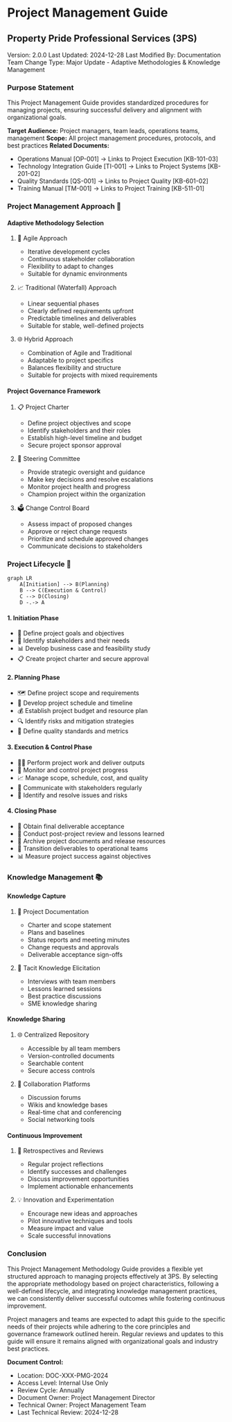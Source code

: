 # Project Management Guide
## Property Pride Professional Services (3PS)
Version: 2.0.0 
Last Updated: 2024-12-28
Last Modified By: Documentation Team
Change Type: Major Update - Adaptive Methodologies & Knowledge Management

### Purpose Statement
This Project Management Guide provides standardized procedures for managing projects, ensuring successful delivery and alignment with organizational goals.

**Target Audience:** Project managers, team leads, operations teams, management
**Scope:** All project management procedures, protocols, and best practices
**Related Documents:**
- Operations Manual [OP-001] → Links to Project Execution [KB-101-03]
- Technology Integration Guide [TI-001] → Links to Project Systems [KB-201-02] 
- Quality Standards [QS-001] → Links to Project Quality [KB-601-02]
- Training Manual [TM-001] → Links to Project Training [KB-511-01]

### Project Management Approach 🎯

#### Adaptive Methodology Selection
1. 🚀 Agile Approach  
   - Iterative development cycles
   - Continuous stakeholder collaboration
   - Flexibility to adapt to changes  
   - Suitable for dynamic environments

2. 📈 Traditional (Waterfall) Approach
   - Linear sequential phases
   - Clearly defined requirements upfront
   - Predictable timelines and deliverables
   - Suitable for stable, well-defined projects

3. 🌐 Hybrid Approach
   - Combination of Agile and Traditional  
   - Adaptable to project specifics
   - Balances flexibility and structure
   - Suitable for projects with mixed requirements

#### Project Governance Framework 
1. 📋 Project Charter
   - Define project objectives and scope
   - Identify stakeholders and their roles
   - Establish high-level timeline and budget  
   - Secure project sponsor approval

2. 👥 Steering Committee
   - Provide strategic oversight and guidance
   - Make key decisions and resolve escalations
   - Monitor project health and progress
   - Champion project within the organization

3. 🗳️ Change Control Board
   - Assess impact of proposed changes
   - Approve or reject change requests
   - Prioritize and schedule approved changes
   - Communicate decisions to stakeholders

### Project Lifecycle 🔄

```mermaid
graph LR
    A[Initiation] --> B(Planning)  
    B --> C(Execution & Control)
    C --> D(Closing)
    D -.-> A
```

#### 1. Initiation Phase
- 🎯 Define project goals and objectives
- 🧩 Identify stakeholders and their needs  
- 📊 Develop business case and feasibility study
- 📋 Create project charter and secure approval

#### 2. Planning Phase
- 🗺️ Define project scope and requirements
- 📅 Develop project schedule and timeline
- 💰 Establish project budget and resource plan
- 🔍 Identify risks and mitigation strategies
- 📐 Define quality standards and metrics

#### 3. Execution & Control Phase  
- 👷‍♂️ Perform project work and deliver outputs
- 🔄 Monitor and control project progress
- 📈 Manage scope, schedule, cost, and quality  
- 💬 Communicate with stakeholders regularly
- 🚧 Identify and resolve issues and risks  

#### 4. Closing Phase
- 🎉 Obtain final deliverable acceptance  
- 📝 Conduct post-project review and lessons learned
- 🏁 Archive project documents and release resources
- 🤝 Transition deliverables to operational teams
- 📊 Measure project success against objectives

### Knowledge Management 📚

#### Knowledge Capture
1. 📝 Project Documentation
   - Charter and scope statement  
   - Plans and baselines
   - Status reports and meeting minutes
   - Change requests and approvals  
   - Deliverable acceptance sign-offs

2. 🧠 Tacit Knowledge Elicitation  
   - Interviews with team members
   - Lessons learned sessions
   - Best practice discussions
   - SME knowledge sharing

#### Knowledge Sharing
1. 🌐 Centralized Repository
   - Accessible by all team members  
   - Version-controlled documents
   - Searchable content
   - Secure access controls

2. 🤝 Collaboration Platforms
   - Discussion forums  
   - Wikis and knowledge bases
   - Real-time chat and conferencing
   - Social networking tools

#### Continuous Improvement  
1. 🔄 Retrospectives and Reviews
   - Regular project reflections
   - Identify successes and challenges  
   - Discuss improvement opportunities
   - Implement actionable enhancements

2. 💡 Innovation and Experimentation
   - Encourage new ideas and approaches  
   - Pilot innovative techniques and tools
   - Measure impact and value
   - Scale successful innovations  

### Conclusion
This Project Management Methodology Guide provides a flexible yet structured approach to managing projects effectively at 3PS. By selecting the appropriate methodology based on project characteristics, following a well-defined lifecycle, and integrating knowledge management practices, we can consistently deliver successful outcomes while fostering continuous improvement.

Project managers and teams are expected to adapt this guide to the specific needs of their projects while adhering to the core principles and governance framework outlined herein. Regular reviews and updates to this guide will ensure it remains aligned with organizational goals and industry best practices.

**Document Control:**
- Location: DOC-XXX-PMG-2024
- Access Level: Internal Use Only
- Review Cycle: Annually
- Document Owner: Project Management Director
- Technical Owner: Project Management Team
- Last Technical Review: 2024-12-28
